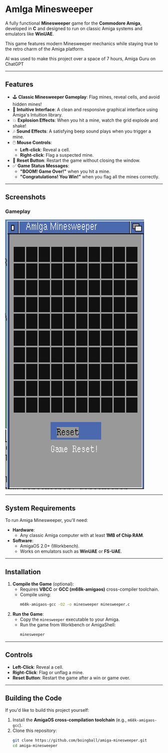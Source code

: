 # AmIga Minesweeper

A fully functional **Minesweeper** game for the **Commodore Amiga**, developed in **C** and designed to run on classic Amiga systems and emulators like **WinUAE**.

This game features modern Minesweeper mechanics while staying true to the retro charm of the Amiga platform.

AI was used to make this project over a space of 7 hours, Amiga Guru on ChatGPT

---

## **Features**

- 🕹️ **Classic Minesweeper Gameplay**: Flag mines, reveal cells, and avoid hidden mines!
- 🎨 **Intuitive Interface**: A clean and responsive graphical interface using Amiga's Intuition library.
- 💥 **Explosion Effects**: When you hit a mine, watch the grid explode and shake!
- 🎶 **Sound Effects**: A satisfying beep sound plays when you trigger a mine.
- 🖱️ **Mouse Controls**:
   - **Left-click**: Reveal a cell.
   - **Right-click**: Flag a suspected mine.
- 🔄 **Reset Button**: Restart the game without closing the window.
- ✅ **Game Status Messages**:
   - **"BOOM! Game Over!"** when you hit a mine.
   - **"Congratulations! You Win!"** when you flag all the mines correctly.

---

## **Screenshots**

### **Gameplay**
![Minesweeper Gameplay](screenshot.png)

---

## **System Requirements**

To run Amiga Minesweeper, you'll need:

- **Hardware**: 
   - Any classic Amiga computer with at least **1MB of Chip RAM**.
- **Software**:
   - AmigaOS 2.0+ (Workbench).
   - Works on emulators such as **WinUAE** or **FS-UAE**.

---

## **Installation**

1. **Compile the Game** (optional):
   - Requires **VBCC** or **GCC (m68k-amigaos)** cross-compiler toolchain.
   - Compile using:
     ```bash
     m68k-amigaos-gcc -O2 -o minesweeper minesweeper.c 
     ```
2. **Run the Game**:
   - Copy the `minesweeper` executable to your Amiga.
   - Run the game from Workbench or AmigaShell:
     ```bash
     minesweeper
     ```

---

## **Controls**

- **Left-Click**: Reveal a cell.
- **Right-Click**: Flag or unflag a mine.
- **Reset Button**: Restart the game after a win or game over.

---

## **Building the Code**

If you'd like to build this project yourself:

1. Install the **AmigaOS cross-compilation toolchain** (e.g., `m68k-amigaos-gcc`).
2. Clone this repository:
   ```bash
   git clone https://github.com/boingball/amiga-minesweeper.git
   cd amiga-minesweeper
